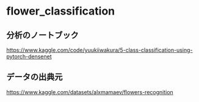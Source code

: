 # flower_classification

## 分析のノートブック
https://www.kaggle.com/code/yuukiiwakura/5-class-classification-using-pytorch-densenet

## データの出典元
https://www.kaggle.com/datasets/alxmamaev/flowers-recognition
